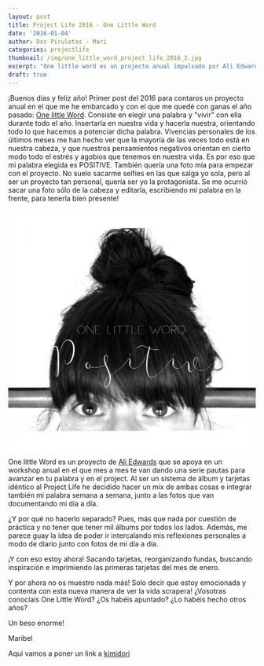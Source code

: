 ```yaml
---
layout: post
title: Project Life 2016 - One Little Word
date: '2016-01-04'
author: Dos Piruletas - Mari
categories: projectlife
thumbnail: /img/one_little_word_project_life_2016_2.jpg
excerpt: "One little word es un projecto anual impulsado por Ali Edwards en el que elegimos una palabra como lema y la hacemos parte de nuestra vida y nuestras vivencias durante todo el año. Mi palabra para el 2016 es Positive y la voy a integrar con mi Project Life. ¡Os cuento cómo!"
draft: true
---
```

<!-- more -->

¡Buenos días y feliz año! Primer post del 2016 para contaros un proyecto anual en el que me he embarcado y con el que me quedé con ganas el año pasado: [One little Word](http://aliedwards.com/one-little-word). Consiste en elegir una palabra y "vivir" con ella durante todo el año. Insertarla en nuestra vida y hacerla nuestra, orientando todo lo que hacemos a potenciar dicha palabra. Vivencias personales de los últimos meses me han hecho ver que la mayoría de las veces todo está en nuestra cabeza, y que nuestros pensamientos negativos orientan en cierto modo todo el estrés y agobios que tenemos en nuestra vida. Es por eso que mi palabra elegida es POSITIVE. También quería una foto mía para empezar con el proyecto. No suelo sacarme selfies en las que salga yo sola, pero al ser un proyecto tan personal, quería ser yo la protagonista. Se me ocurrió sacar una foto sólo de la cabeza y editarla, escribiendo mi palabra en la frente, para tenerla bien presente!  

![imagen](/img/one_little_word_project_life_2016.jpg)

One little Word es un proyecto de [Ali Edwards](http://aliedwards.com/) que se apoya en un workshop anual en el que mes a mes te van dando una serie pautas para avanzar en tu palabra y en el project. Al ser un sistema de álbum y tarjetas idéntico al Project Life he decidido hacer un mix de ambas cosas e integrar también mi palabra semana a semana, junto a las fotos que van documentando mi día a día. 

¿Y por qué no hacerlo separado? Pues, más que nada por cuestión de práctica y no tener que tener mil álbums por todos los lados. Además, me parece guay la idea de poder ir intercalando mis reflexiones personales a modo de diario junto con fotos de mi día a día. 

¡Y con eso estoy ahora! Sacando tarjetas, reorganizando fundas, buscando inspiración e imprimiendo las primeras tarjetas del mes de enero. 

Y por ahora no os muestro nada más! Solo decir que estoy emocionada y contenta con esta nueva manera de ver la vida scrapera! ¿Vosotras conocíais One Little Word? ¿Os habéis apuntado? ¿Lo habéis hecho otros años?

Un beso enorme!

Maribel


Aqui vamos a poner un link a [kimidori](http://www.kimidori.es)

